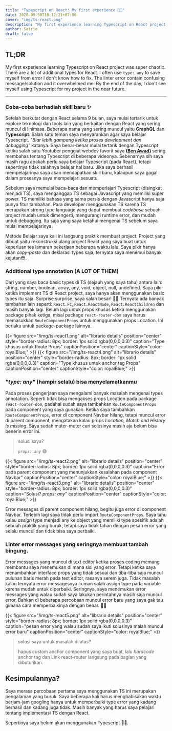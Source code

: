 ```yaml
---
title: "Typescript on React: My first experience 🤯🤯"
date: 2020-09-30T10:12:21+07:00
cover: "img/ts-react.png"
description: "My first experience learning Typescript on React project was super chaotic. I often found myself spending hours just to fix a type error 😫"
author: Satrio
draft: false
---
```


## TL;DR

My first experience learning Typescript on React project was super chaotic. There are a lot of additional types for React. I often use `type: any` to save myself from error I don't know how to fix. The linter error contain confusing message/solution and it overwhelmed me. By the end of the day, I don't see myself using Typescript for my project in the near future.

---

### Coba-coba berhadiah skill baru ✨

Setelah berkutat dengan React selama 9 bulan, saya mulai tertarik untuk explore teknologi dan tools lain yang berkaitan dengan React yang sering muncul di linimasa. Beberapa nama yang sering muncul yaitu **GraphQL** dan **Typescript**. Salah satu teman saya menyarankan agar saya belajar Typescript. _"Biar lebih gampang ketika proses development dan debugging"_ katanya. Saya benar-benar mulai tertarik dengan Typescript ketika salah satu Youtuber penggiat webdev favorit saya **([Ben Awad](https://twitter.com/benawad))** sering membahas tentang Typescript di beberapa videonya. Sebenarnya sih saya masih ragu apakah perlu saya belajar Typescript (pada React), tetapi sepertinya tidak salahnya belajar hal baru. Jika saya berhasil mempelajarinya saya akan mendapatkan skill baru, kalaupun saya gagal dalam prosesnya saya mempelajari sesuatu.

Sebelum saya memulai baca-baca dan memperlajari Typescript (disingkat menjadi TS), saya menganggap TS sebagai Javascript yang memiliki super power. TS memiliki bahasa yang sama persis dengan Javascript hanya saja punya fitur tambahan. Para developer menggunakan TS karena TS merupakan strong type language yang dapat membuat _codebase_ sebuah project mudah untuk dimengerti, mengurangi runtime error, dan mudah untuk debugging. Itu saja yang saya ketahui mengenai TS sebelum saya mulai mempelajarinya.

Metode Belajar saya kali ini langsung praktik membuat project. Project yang dibuat yaitu rekonstruksi ulang project React yang saya buat untuk keperluan tes lamaran pekerjaan beberapa waktu lalu. Saya pikir hanya akan _copy-paste_ dan deklarasi types saja, ternyata saya menemui banyak kejutan😳.

### Additional type annotation (A LOT OF THEM)

Dari yang saya baca basic types di TS (sejauh yang saya tahu) antara lain: string, number, boolean, array, any, void, object, null, undefined. Saya pikir ketika implement TS di React project, saya hanya akan menggunakan basic types itu saja. Surprise surprise, saya salah besar! 🤦‍♂️ Ternyata ada banyak tambahan lain seperti: `React.FC`, `React.ReactNode`, `React.ReactChildren` dan masih banyak lagi. Belum lagi untuk props khusus ketika menggunakan package pihak ketiga, misal package `react-router-dom` saya harus memasukkan `RouteComponentProps` untuk menggunakan props Location. Ini berlaku untuk package-package lainnya.

{{< figure src="/img/ts-react1.png" alt="librario details" position="center" style="border-radius: 8px; border: 1px solid rgba(0,0,0,0.3)" caption="Type khusus untuk Route Props" captionPosition="center" captionStyle="color: royalBlue;" >}}
{{< figure src="/img/ts-react4.png" alt="librario details" position="center" style="border-radius: 8px; border: 1px solid rgba(0,0,0,0.3)" caption="Type khusus untuk anchor tag Props" captionPosition="center" captionStyle="color: royalBlue;" >}}

### _"type: any"_ (hampir selalu) bisa menyelamatkanmu 

Pada proses pengerjaan saya mengalami banyak masalah mengenai types annotation. Seperti tidak bisa mengakses props Location pada package `react-router-dom`, padahal sudah saya tambahkan `RouteComponentProps` pada component yang saya gunakan. Ketika saya tambahkan `RouteComponentProps`, error di component Navbar hilang, tetapi muncul error di parent component, mengatakan kalau props _Location, Match and History is missing_. Saya sudah muter-muter cari solusinya masih aja belum bisa benerin error ini.

> solusi saya?
>
> _`props: any`_ 😅

{{< figure src="/img/ts-react2.png" alt="librario details" position="center" style="border-radius: 8px; border: 1px solid rgba(0,0,0,0.3)" caption="Error pada parent component yang menunjukkan kesalahan pada component Navbar" captionPosition="center" captionStyle="color: royalBlue;" >}}
{{< figure src="/img/ts-react3.png" alt="librario details" position="center" style="border-radius: 8px; border: 1px solid rgba(0,0,0,0.3)" caption="Solusi? _props: any_" captionPosition="center" captionStyle="color: royalBlue;" >}}

Error messages di parent component hilang, begitu juga error di component Navbar. Terlebih lagi saya tidak perlu import `RouteComponentProps`. Saya tahu kalau _assign_ type menjadi any ke object yang memiliki type spesifik adalah sebuah praktik yang buruk, tetapi saya tidak tahan dengan pesan error yang selalu muncul dan tidak bisa saya perbaiki.

### Linter error messages yang seringnya membuat tambah bingung.

Error messages yang muncul di text editor ketika proses coding memang membantu saya menemukan di mana sisi yang error. Tetapi ketika saya menambahkan interface props yang tidak sesuai dan tiba-tiba saja muncul puluhan baris merah pada text editor, rasanya serem juga. Tidak masalah kalau ternyata error messagesnya cuman salah assign type pada variable karena mudah untuk diperbaiki. Seringnya, saya menemukan error messages yang walau sudah saya lakukan perintahnya masih saja muncul error. Bahkan di beberapa percobaan muncul error baru yang saya gak tau gimana cara memperbaikinya dengan benar. 💢💢

{{< figure src="/img/ts-react5.png" alt="librario details" position="center" style="border-radius: 8px; border: 1px solid rgba(0,0,0,0.3)" caption="pesan error yang walau sudah saya ikuti solusinya malah muncul error baru" captionPosition="center" captionStyle="color: royalBlue;" >}}

> solusi saya untuk masalah di atas?
>
> hapus custom anchor component yang saya buat, lalu _hardcode_ anchor tag dan Link react-router langsung pada bagian yang dibutuhkan.

## Kesimpulannya?

Saya merasa percobaan pertama saya menggunakan TS ini merupakan pengalaman yang buruk. Saya beberapa kali harus menghabisakan waktu berjam-jam googling hanya untuk memperbaiki type error yang kadang berhasil dan kadang juga tidak. Masih banyak yang harus saya pelajari tentang implementasi TS dengan React.

Sepertinya saya belum akan menggunakan Typescript 🤷‍♂️.
